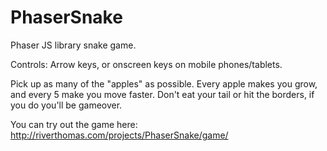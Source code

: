# PhaserSnake

Phaser JS library snake game.

Controls:
Arrow keys, or onscreen keys on mobile phones/tablets.

Pick up as many of the "apples" as possible. Every apple makes you grow, and every 5 make you move faster. Don't eat your tail or hit the borders, if you do you'll be gameover.

You can try out the game here: http://riverthomas.com/projects/PhaserSnake/game/
